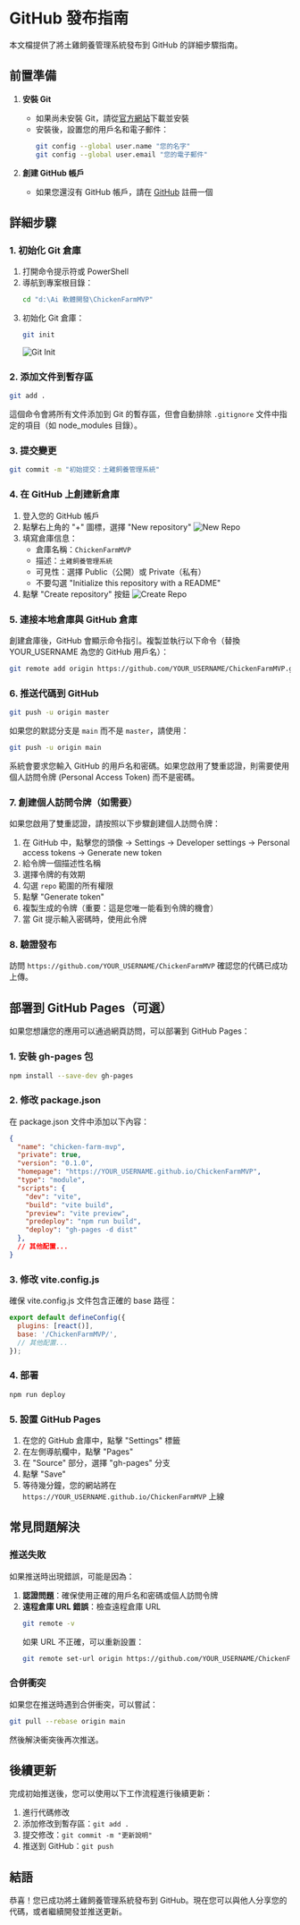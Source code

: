 # GitHub 發布指南

本文檔提供了將土雞飼養管理系統發布到 GitHub 的詳細步驟指南。

## 前置準備

1. **安裝 Git**
   - 如果尚未安裝 Git，請從[官方網站](https://git-scm.com/downloads)下載並安裝
   - 安裝後，設置您的用戶名和電子郵件：
     ```bash
     git config --global user.name "您的名字"
     git config --global user.email "您的電子郵件"
     ```

2. **創建 GitHub 帳戶**
   - 如果您還沒有 GitHub 帳戶，請在 [GitHub](https://github.com/) 註冊一個

## 詳細步驟

### 1. 初始化 Git 倉庫

1. 打開命令提示符或 PowerShell
2. 導航到專案根目錄：
   ```bash
   cd "d:\Ai 軟體開發\ChickenFarmMVP"
   ```
3. 初始化 Git 倉庫：
   ```bash
   git init
   ```
   ![Git Init](https://i.imgur.com/JGfJWZs.png)

### 2. 添加文件到暫存區

```bash
git add .
```

這個命令會將所有文件添加到 Git 的暫存區，但會自動排除 `.gitignore` 文件中指定的項目（如 node_modules 目錄）。

### 3. 提交變更

```bash
git commit -m "初始提交：土雞飼養管理系統"
```

### 4. 在 GitHub 上創建新倉庫

1. 登入您的 GitHub 帳戶
2. 點擊右上角的 "+" 圖標，選擇 "New repository"
   ![New Repo](https://i.imgur.com/hXejQ1s.png)
3. 填寫倉庫信息：
   - 倉庫名稱：`ChickenFarmMVP`
   - 描述：`土雞飼養管理系統`
   - 可見性：選擇 Public（公開）或 Private（私有）
   - 不要勾選 "Initialize this repository with a README"
4. 點擊 "Create repository" 按鈕
   ![Create Repo](https://i.imgur.com/UEk5rZl.png)

### 5. 連接本地倉庫與 GitHub 倉庫

創建倉庫後，GitHub 會顯示命令指引。複製並執行以下命令（替換 YOUR_USERNAME 為您的 GitHub 用戶名）：

```bash
git remote add origin https://github.com/YOUR_USERNAME/ChickenFarmMVP.git
```

### 6. 推送代碼到 GitHub

```bash
git push -u origin master
```

如果您的默認分支是 `main` 而不是 `master`，請使用：

```bash
git push -u origin main
```

系統會要求您輸入 GitHub 的用戶名和密碼。如果您啟用了雙重認證，則需要使用個人訪問令牌 (Personal Access Token) 而不是密碼。

### 7. 創建個人訪問令牌（如需要）

如果您啟用了雙重認證，請按照以下步驟創建個人訪問令牌：

1. 在 GitHub 中，點擊您的頭像 → Settings → Developer settings → Personal access tokens → Generate new token
2. 給令牌一個描述性名稱
3. 選擇令牌的有效期
4. 勾選 `repo` 範圍的所有權限
5. 點擊 "Generate token"
6. 複製生成的令牌（重要：這是您唯一能看到令牌的機會）
7. 當 Git 提示輸入密碼時，使用此令牌

### 8. 驗證發布

訪問 `https://github.com/YOUR_USERNAME/ChickenFarmMVP` 確認您的代碼已成功上傳。

## 部署到 GitHub Pages（可選）

如果您想讓您的應用可以通過網頁訪問，可以部署到 GitHub Pages：

### 1. 安裝 gh-pages 包

```bash
npm install --save-dev gh-pages
```

### 2. 修改 package.json

在 package.json 文件中添加以下內容：

```json
{
  "name": "chicken-farm-mvp",
  "private": true,
  "version": "0.1.0",
  "homepage": "https://YOUR_USERNAME.github.io/ChickenFarmMVP",
  "type": "module",
  "scripts": {
    "dev": "vite",
    "build": "vite build",
    "preview": "vite preview",
    "predeploy": "npm run build",
    "deploy": "gh-pages -d dist"
  },
  // 其他配置...
}
```

### 3. 修改 vite.config.js

確保 vite.config.js 文件包含正確的 base 路徑：

```javascript
export default defineConfig({
  plugins: [react()],
  base: '/ChickenFarmMVP/',
  // 其他配置...
});
```

### 4. 部署

```bash
npm run deploy
```

### 5. 設置 GitHub Pages

1. 在您的 GitHub 倉庫中，點擊 "Settings" 標籤
2. 在左側導航欄中，點擊 "Pages"
3. 在 "Source" 部分，選擇 "gh-pages" 分支
4. 點擊 "Save"
5. 等待幾分鐘，您的網站將在 `https://YOUR_USERNAME.github.io/ChickenFarmMVP` 上線

## 常見問題解決

### 推送失敗

如果推送時出現錯誤，可能是因為：

1. **認證問題**：確保使用正確的用戶名和密碼或個人訪問令牌
2. **遠程倉庫 URL 錯誤**：檢查遠程倉庫 URL
   ```bash
   git remote -v
   ```
   如果 URL 不正確，可以重新設置：
   ```bash
   git remote set-url origin https://github.com/YOUR_USERNAME/ChickenFarmMVP.git
   ```

### 合併衝突

如果您在推送時遇到合併衝突，可以嘗試：

```bash
git pull --rebase origin main
```

然後解決衝突後再次推送。

## 後續更新

完成初始推送後，您可以使用以下工作流程進行後續更新：

1. 進行代碼修改
2. 添加修改到暫存區：`git add .`
3. 提交修改：`git commit -m "更新說明"`
4. 推送到 GitHub：`git push`

## 結語

恭喜！您已成功將土雞飼養管理系統發布到 GitHub。現在您可以與他人分享您的代碼，或者繼續開發並推送更新。